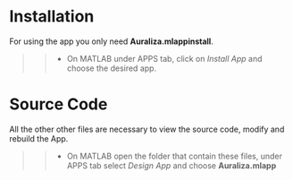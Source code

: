 # Installation

For using the app you only need **Auraliza.mlappinstall**.

>>* On MATLAB under APPS tab, click on *Install App* and choose the desired app. 


# Source Code

All the other other files are necessary to view the source code, modify and rebuild the App.

>>* On MATLAB open the folder that contain these files, under APPS tab select *Design App* and choose **Auraliza.mlapp**
